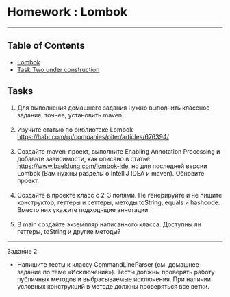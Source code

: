 # Homework : Lombok

---
## Table of Contents
* [Lombok](./src/main/java/lombok/task_one)
* [Task Two under construction](./src/test/java/lombok/task_two/methods)
## Tasks

1. Для выполнения домашнего задания нужно выполнить классное задание, точнее,
установить maven.<br><br>
2. Изучите статью по библиотеке Lombok
https://habr.com/ru/companies/piter/articles/676394/
<br><br>
3. Создайте maven-проект, выполните Enabling Annotation Processing и 
добавьте зависимости, как описано в статье https://www.baeldung.com/lombok-ide,
но  для последней версии Lombok (Вам нужны разделы о IntelliJ IDEA и maven).
Обновите проект.<br><br>
4. Создайте в проекте класс с 2-3 полями. Не генерируйте и не пишите конструктор,
геттеры и сеттеры, методы toString, equals и hashcode. Вместо них укажите
подходящие аннотации.<br><br>
5. В main создайте экземпляр написанного класса. Доступны ли геттеры,
toString и другие методы?
---
Задание 2:
* Напишите тесты к классу CommandLineParser (см. домашнее задание
по теме «Исключения»).
Тесты должны проверять работу публичных методов и выбрасываемые исключения.
При наличии условных конструкций в методе должны проверяться все ветки.
